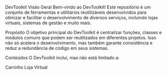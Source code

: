 DevToolkit
Visão Geral
Bem-vindo ao DevToolkit! Este repositório é um conjunto de ferramentas e utilitários reutilizáveis desenvolvidos para otimizar e facilitar o desenvolvimento de diversos serviços, incluindo lojas virtuais, sistemas de gestão e muito mais.

Propósito
O objetivo principal do DevToolkit é centralizar funções, classes e módulos comuns que podem ser reutilizados em diferentes projetos. Isso não só acelera o desenvolvimento, mas também garante consistência e reduz a redundância de código em seus sistemas.

Conteúdos
O DevToolkit inclui, mas não está limitado a:

Carrinho Loja Virtual